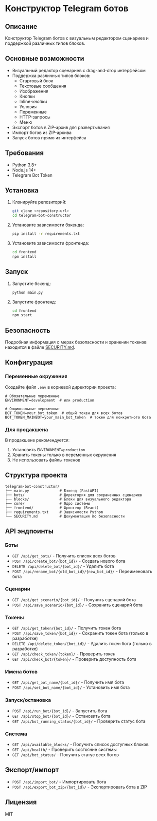 # Конструктор Telegram ботов

## Описание

Конструктор Telegram ботов с визуальным редактором сценариев и поддержкой различных типов блоков.

## Основные возможности

- Визуальный редактор сценариев с drag-and-drop интерфейсом
- Поддержка различных типов блоков:
  - Стартовый блок
  - Текстовые сообщения
  - Изображения
  - Кнопки
  - Inline-кнопки
  - Условия
  - Переменные
  - HTTP-запросы
  - Меню
- Экспорт ботов в ZIP-архив для развертывания
- Импорт ботов из ZIP-архива
- Запуск ботов прямо из интерфейса

## Требования

- Python 3.8+
- Node.js 14+
- Telegram Bot Token

## Установка

1. Клонируйте репозиторий:
   ```bash
   git clone <repository-url>
   cd telegram-bot-constructor
   ```

2. Установите зависимости бэкенда:
   ```bash
   pip install -r requirements.txt
   ```

3. Установите зависимости фронтенда:
   ```bash
   cd frontend
   npm install
   ```

## Запуск

1. Запустите бэкенд:
   ```bash
   python main.py
   ```

2. Запустите фронтенд:
   ```bash
   cd frontend
   npm start
   ```

## Безопасность

Подробная информация о мерах безопасности и хранении токенов находится в файле [SECURITY.md](SECURITY.md).

## Конфигурация

### Переменные окружения

Создайте файл `.env` в корневой директории проекта:

```env
# Обязательные переменные
ENVIRONMENT=development  # или production

# Опциональные переменные
BOT_TOKEN=your_bot_token  # общий токен для всех ботов
BOT_TOKEN_MAINBOT=your_main_bot_token  # токен для конкретного бота
```

### Для продакшена

В продакшене рекомендуется:
1. Установить `ENVIRONMENT=production`
2. Хранить токены только в переменных окружения
3. Не использовать файлы токенов

## Структура проекта

```
telegram-bot-constructor/
├── main.py              # Бэкенд (FastAPI)
├── bots/                # Директория для сохраненных сценариев
├── blocks/              # Блоки для визуального редактора
├── core/                # Ядро системы
├── frontend/            # Фронтенд (React)
├── requirements.txt     # Зависимости Python
└── SECURITY.md          # Документация по безопасности
```

## API эндпоинты

### Боты
- `GET /api/get_bots/` - Получить список всех ботов
- `POST /api/create_bot/{bot_id}/` - Создать нового бота
- `DELETE /api/delete_bot/{bot_id}/` - Удалить бота
- `POST /api/rename_bot/{old_bot_id}/{new_bot_id}/` - Переименовать бота

### Сценарии
- `GET /api/get_scenario/{bot_id}/` - Получить сценарий бота
- `POST /api/save_scenario/{bot_id}/` - Сохранить сценарий бота

### Токены
- `GET /api/get_token/{bot_id}/` - Получить токен бота
- `POST /api/save_token/{bot_id}/` - Сохранить токен бота (только в разработке)
- `DELETE /api/delete_token/{bot_id}/` - Удалить токен бота (только в разработке)
- `GET /api/check_token/{token}/` - Проверить токен
- `GET /api/check_bot/{token}/` - Проверить доступность бота

### Имена ботов
- `GET /api/get_bot_name/{bot_id}/` - Получить имя бота
- `POST /api/set_bot_name/{bot_id}/` - Установить имя бота

### Запуск/остановка
- `POST /api/run_bot/{bot_id}/` - Запустить бота
- `GET /api/stop_bot/{bot_id}/` - Остановить бота
- `GET /api/bot_running_status/{bot_id}/` - Проверить статус бота

### Система
- `GET /api/available_blocks/` - Получить список доступных блоков
- `GET /api/health/` - Проверить состояние системы
- `GET /api/bot_status/` - Получить статус всех ботов

## Экспорт/импорт
- `POST /api/import_bot/` - Импортировать бота
- `POST /api/export_bot_zip/{bot_id}/` - Экспортировать бота в ZIP

## Лицензия

MIT